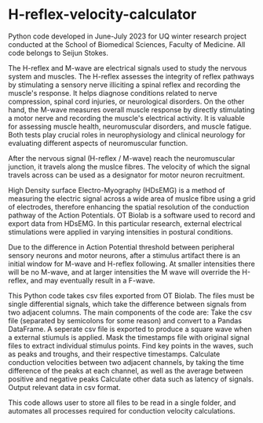 # H-reflex-velocity-calculator
Python code developed in June-July 2023 for UQ winter research project conducted at the School of Biomedical Sciences, Faculty of Medicine. All code belongs to Seijun Stokes.

The H-reflex and M-wave are electrical signals used to study the nervous system and muscles. The H-reflex assesses the integrity of reflex pathways by stimulating a sensory nerve illiciting a spinal reflex and recording the muscle's response. It helps diagnose conditions related to nerve compression, spinal cord injuries, or neurological disorders. On the other hand, the M-wave measures overall muscle response by directly stimulating a motor nerve and recording the muscle's electrical activity. It is valuable for assessing muscle health, neuromuscular disorders, and muscle fatigue. Both tests play crucial roles in neurophysiology and clinical neurology for evaluating different aspects of neuromuscular function.

After the nervous signal (H-reflex / M-wave) reach the neuromuscular junction, it travels along the muslce fibres. The velocity of which the signal travels across can be used as a designator for motor neuron recruitment. 

High Density surface Electro-Myography (HDsEMG) is a method of measuring the electric signal across a wide area of muslce fibre using a grid of electrodes, therefore enhancing the spatial resolution of the conduction pathway of the Action Potentials. OT Biolab is a software used to record and export data from HDsEMG. In this particular research, external electrical stimulations were applied in varying intensities in postural conditions.

Due to the difference in Action Potential threshold between peripheral sensory neurons and motor neurons, after a stimulus artifact there is an initial window for M-wave and H-reflex following. At smaller intensities there will be no M-wave, and at larger intensities the M wave will override the H-reflex, and may eventually result in a F-wave.

This Python code takes csv files exported from OT Biolab. The files must be single differential signals, which take the difference between signals from two adjacent columns. 
The main components of the code are:
Take the csv file (separated by semicolons for some reason) and convert to a Pandas DataFrame.
A seperate csv file is exported to produce a square wave when a external stiumuls is applied. Mask the timestamps file with original signal files to extract individual stimulus points.
Find key points in the waves, such as peaks and troughs, and their respective timestamps.
Calculate conduction velocities between two adjacent channels, by taking the time difference of the peaks at each channel, as well as the average between positive and negative peaks
Calculate other data such as latency of signals.
Output relevant data in csv format.

This code allows user to store all files to be read in a single folder, and automates all processes required for conduction velocity calculations.

